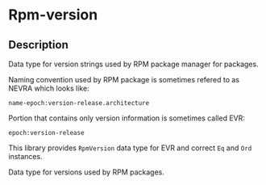 Rpm-version
===========


Description
-----------

Data type for version strings used by RPM package manager for packages.

Naming convention used by RPM package is sometimes refered to as NEVRA which
looks like:

    name-epoch:version-release.architecture

Portion that contains only version information is sometimes called EVR:

    epoch:version-release

This library provides `RpmVersion` data type for EVR and correct `Eq` and `Ord`
instances.


Data type for versions used by RPM packages.
